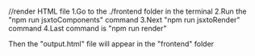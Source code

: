 ####
//render HTML file
1.Go to the ./frontend folder in the terminal
2.Run the "npm run jsxtoComponents" command
3.Next "npm run jsxtoRender" command
4.Last command is "npm run render"

Then the "output.html" file will appear in the "frontend" folder